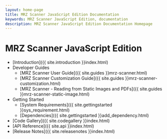 ```yaml
---
layout: home-page
title: MRZ Scanner JavaScript Edition Documentation
keywords: MRZ Scanner JavaScript Edition, documentation
description: MRZ Scanner JavaScript Edition Documentation Homepage
---
```


# MRZ Scanner JavaScript Edition

- [Introduction]({{ site.introduction }}index.html)
- Developer Guides
    - [MRZ Scanner User Guide]({{ site.guides }}mrz-scanner.html)
    - [MRZ Scanner Customization Guide]({{ site.guides }}mrz-scanner-customization.html)
    - [MRZ Scanner - Reading from Static Images and PDFs]({{ site.guides }}mrz-scanner-static-image.html)
- Getting Started
    - [System Requirements]({{ site.gettingstarted }}sys_requirement.html)
    - [Dependencies]({{ site.gettingstarted }}add_dependency.html)
    <!-- - [Demo]({{ site.codegallery }}demo/index.html) -->
- [Code Gallery]({{ site.codegallery }}index.html)
- [API Reference]({{ site.api }}index.html)
- [Release Notes]({{ site.releasenotes }}index.html)